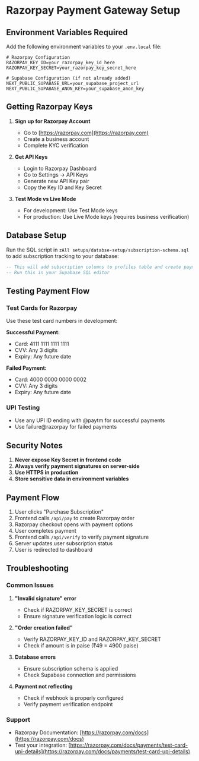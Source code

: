 # Razorpay Payment Gateway Setup

## Environment Variables Required

Add the following environment variables to your `.env.local` file:

```env
# Razorpay Configuration
RAZORPAY_KEY_ID=your_razorpay_key_id_here
RAZORPAY_KEY_SECRET=your_razorpay_key_secret_here

# Supabase Configuration (if not already added)
NEXT_PUBLIC_SUPABASE_URL=your_supabase_project_url
NEXT_PUBLIC_SUPABASE_ANON_KEY=your_supabase_anon_key
```

## Getting Razorpay Keys

1. **Sign up for Razorpay Account**
   - Go to [https://razorpay.com](https://razorpay.com)
   - Create a business account
   - Complete KYC verification

2. **Get API Keys**
   - Login to Razorpay Dashboard
   - Go to Settings → API Keys
   - Generate new API Key pair
   - Copy the Key ID and Key Secret

3. **Test Mode vs Live Mode**
   - For development: Use Test Mode keys
   - For production: Use Live Mode keys (requires business verification)

## Database Setup

Run the SQL script in `zAll setups/databse-setup/subscription-schema.sql` to add subscription tracking to your database:

```sql
-- This will add subscription columns to profiles table and create payments table
-- Run this in your Supabase SQL editor
```

## Testing Payment Flow

### Test Cards for Razorpay

Use these test card numbers in development:

**Successful Payment:**
- Card: 4111 1111 1111 1111
- CVV: Any 3 digits
- Expiry: Any future date

**Failed Payment:**
- Card: 4000 0000 0000 0002
- CVV: Any 3 digits
- Expiry: Any future date

### UPI Testing
- Use any UPI ID ending with @paytm for successful payments
- Use failure@razorpay for failed payments

## Security Notes

1. **Never expose Key Secret in frontend code**
2. **Always verify payment signatures on server-side**
3. **Use HTTPS in production**
4. **Store sensitive data in environment variables**

## Payment Flow

1. User clicks "Purchase Subscription"
2. Frontend calls `/api/pay` to create Razorpay order
3. Razorpay checkout opens with payment options
4. User completes payment
5. Frontend calls `/api/verify` to verify payment signature
6. Server updates user subscription status
7. User is redirected to dashboard

## Troubleshooting

### Common Issues

1. **"Invalid signature" error**
   - Check if RAZORPAY_KEY_SECRET is correct
   - Ensure signature verification logic is correct

2. **"Order creation failed"**
   - Verify RAZORPAY_KEY_ID and RAZORPAY_KEY_SECRET
   - Check if amount is in paise (₹49 = 4900 paise)

3. **Database errors**
   - Ensure subscription schema is applied
   - Check Supabase connection and permissions

4. **Payment not reflecting**
   - Check if webhook is properly configured
   - Verify payment verification endpoint

### Support

- Razorpay Documentation: [https://razorpay.com/docs](https://razorpay.com/docs)
- Test your integration: [https://razorpay.com/docs/payments/test-card-upi-details](https://razorpay.com/docs/payments/test-card-upi-details)
